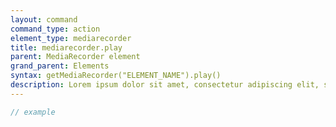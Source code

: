 ```yaml
---
layout: command
command_type: action
element_type: mediarecorder
title: mediarecorder.play
parent: MediaRecorder element
grand_parent: Elements
syntax: getMediaRecorder("ELEMENT_NAME").play()
description: Lorem ipsum dolor sit amet, consectetur adipiscing elit, sed do eiusmod tempor incididunt ut labore et dolore magna aliqua. Ut enim ad minim veniam, quis nostrud exercitation ullamco laboris nisi ut aliquip ex ea commodo consequat.
---
```


```javascript
// example
```